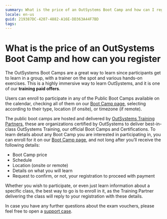 ```yaml
---
summary: What is the price of an OutSystems Boot Camp and how can I register for one?
locale: en-us
guid: 219387DC-4207-4882-A16E-DD363A44F7BD
tags: 
---
```


# What is the price of an OutSystems Boot Camp and how can you register

The OutSystems Boot Camps are a great way to learn since participants get to learn in a group, with a trainer on the spot and various hands-on exercises. This is a highly immersive way to learn OutSystems, and it is one of our **training paid offers**.

Users can enroll to participate in any of the Public Boot Camps available on the calendar, checking all of them on our [Boot Camp page](https://www.outsystems.com/training/classroom-training/), selecting according to their type, location (if onsite), or timezone (if remote).

The public boot camps are hosted and delivered by [OutSystems Training Partners](https://www.outsystems.com/partners/training-partners/), these are organizations certified by OutSystems to deliver best-in-class OutSystems Training, our official Boot Camps and Certifications.
To learn details about any Boot Camp you are interested in participating in, you can enroll for it on our [Boot Camp page](https://www.outsystems.com/training/classroom-training/), and not long after you’ll receive the following details:

* Boot Camp price
* Schedule
* Location (onsite or remote)
* Details on what you will learn 
* Request to confirm, or not, your registration to proceed with payment

Whether you wish to participate, or even just learn information about a specific class, the best way to go is to enroll in it, as the Training Partner delivering the class will reply to your registration with these details.

In case you have any further questions about the exam vouchers, please feel free to open a [support case](https://www.outsystems.com/SPP_Ticket_UI/Question_Deflection).
